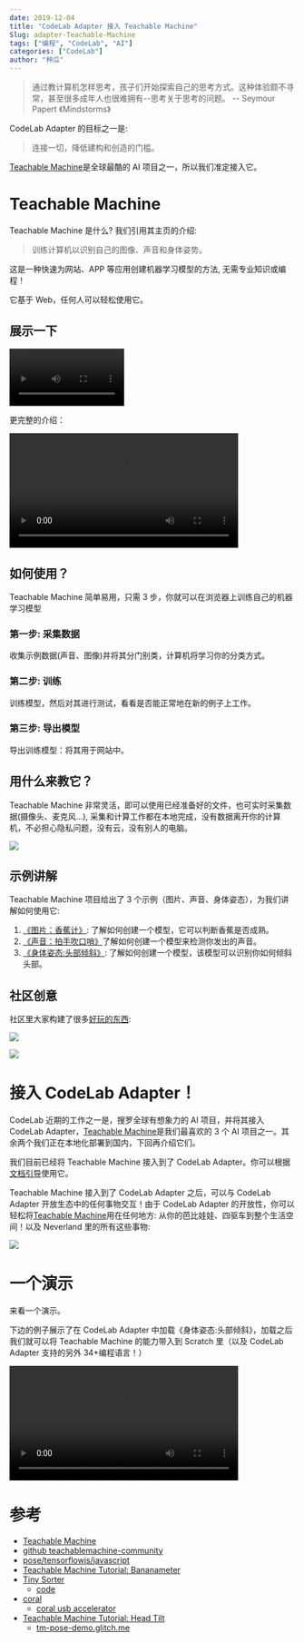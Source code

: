 ```yaml
---
date: 2019-12-04
title: "CodeLab Adapter 接入 Teachable Machine"
Slug: adapter-Teachable-Machine
tags: ["编程", "CodeLab", "AI"]
categories: ["CodeLab"]
author: "种瓜"
---
```


> 通过教计算机怎样思考，孩子们开始探索自己的思考方式。这种体验颇不寻常，甚至很多成年人也很难拥有--思考关于思考的问题。 -- Seymour Papert 《Mindstorms》

CodeLab Adapter 的目标之一是:

> 连接一切，降低建构和创造的门槛。

[Teachable Machine](https://teachablemachine.withgoogle.com/)是全球最酷的 AI 项目之一，所以我们准定接入它。

<!--truncate-->

# Teachable Machine

Teachable Machine 是什么? 我们引用其主页的介绍:

> 训练计算机以识别自己的图像、声音和身体姿势。

这是一种快速为网站、APP 等应用创建机器学习模型的方法, 无需专业知识或编程！

它基于 Web，任何人可以轻松使用它。

## 展示一下

<video width="40%" src="https://www-old.codelab.club/video/google_tf_prediction.mp4" controls="controls"></video>

更完整的介绍：

<video width="80%" src="https://www-old.codelab.club/video/google_tm_demo.mp4" controls="controls"></video>

## 如何使用？

Teachable Machine 简单易用，只需 3 步，你就可以在浏览器上训练自己的机器学习模型

### 第一步: 采集数据

收集示例数据(声音、图像)并将其分门别类，计算机将学习你的分类方式。

### 第二步: 训练

训练模型，然后对其进行测试，看看是否能正常地在新的例子上工作。

### 第三步: 导出模型

导出训练模型：将其用于网站中。

## 用什么来教它？

Teachable Machine 非常灵活，即可以使用已经准备好的文件，也可实时采集数据(摄像头、麦克风...), 采集和计算工作都在本地完成，没有数据离开你的计算机，不必担心隐私问题，没有云，没有别人的电脑。

![](/img/google_tm_data.png)

## 示例讲解

Teachable Machine 项目给出了 3 个示例（图片、声音、身体姿态），为我们讲解如何使用它:

1. [《图片：香蕉计》](https://medium.com/@warronbebster/4bfffa765866): 了解如何创建一个模型，它可以判断香蕉是否成熟。
2. [《声音：拍手吹口哨》](https://medium.com/@warronbebster/4212fd7f3555)了解如何创建一个模型来检测你发出的声音。
3. [《身体姿态:头部倾斜》](https://medium.com/@warronbebster/f4f6116f491): 了解如何创建一个模型，该模型可以识别你如何倾斜头部。

## 社区创意

社区里大家构建了很多[好玩的东西](https://teachablemachine.withgoogle.com/):

![](/img/tm_demo001.png)

![](/img/tm_demo002.png)

# 接入 CodeLab Adapter！

CodeLab 近期的工作之一是，搜罗全球有想象力的 AI 项目，并将其接入 CodeLab Adapter，[Teachable Machine](https://teachablemachine.withgoogle.com/)是我们最喜欢的 3 个 AI 项目之一。其余两个我们正在本地化部署到国内，下回再介绍它们。

我们目前已经将 Teachable Machine 接入到了 CodeLab Adapter。你可以根据[文档引导](https://adapter.codelab.club/extension_guide/teachable_machine/)使用它。

Teachable Machine 接入到了 CodeLab Adapter 之后，可以与 CodeLab Adapter 开放生态中的任何事物交互！由于 CodeLab Adapter 的开放性，你可以轻松将[Teachable Machine](https://teachablemachine.withgoogle.com/)用在任何地方: 从你的芭比娃娃、四驱车到整个生活空间！以及 Neverland 里的所有这些事物:

![](https://adapter.codelab.club/img/adapter_party.jpeg)

<!--
在CodeLab Adapter的内测版本中，支持[Teachable Machine](https://teachablemachine.withgoogle.com/)导出的model，使其与CodeLab Adapter开放

我们计划将这项实验功能加入到下个版本里。
-->

<!--
之后与CodeLab Adapter一同使用它。(上传)

### 在线使用
也可以使用p5js 在线 editor，分辨率有问题。把模型上传，之后直接使用


### 本地使用
解压下载文件：my-pose-model.zip

```
wget https://gist.githubusercontent.com/wwj718/xxx/raw/xxx/tm-image.html
python3 -m http.server
```

打开: `http://127.0.0.1:8000/tm-image.html`


### 使用别人模版
https://github.com/wwj718/TeachableMachine4adapter

### 自己训练的模型
https://teachablemachine.withgoogle.com/models/Xubn6ODo/

剪刀 布 和 空
-->

# 一个演示

来看一个演示。

下边的例子展示了在 CodeLab Adapter 中加载《身体姿态:头部倾斜》，加载之后我们就可以将 Teachable Machine 的能力带入到 Scratch 里（以及 CodeLab Adapter 支持的另外 34+编程语言！）

<video width="80%" src="https://www-old.codelab.club/video/adapter_google_teachable_machine.mp4" controls="controls"></video>

# 参考

-   [Teachable Machine](https://teachablemachine.withgoogle.com/)
-   [github teachablemachine-community](https://github.com/googlecreativelab/teachablemachine-community)
-   [pose/tensorflowjs/javascript](https://github.com/googlecreativelab/teachablemachine-community/blob/master/snippets/markdown/pose/tensorflowjs/javascript.md)
-   [Teachable Machine Tutorial: Bananameter](https://medium.com/@warronbebster/teachable-machine-tutorial-bananameter-4bfffa765866)
-   [Tiny Sorter](https://experiments.withgoogle.com/tiny-sorter/view)
    -   [code](https://editor.p5js.org/gbose/sketches/2BN5HQYNK)
-   [coral](https://coral.ai/)
    -   [coral usb accelerator](https://coral.ai/products/accelerator)
-   [Teachable Machine Tutorial: Head Tilt](https://medium.com/@warronbebster/teachable-machine-tutorial-head-tilt-f4f6116f491)
    -   [tm-pose-demo.glitch.me](https://tm-pose-demo.glitch.me/)
